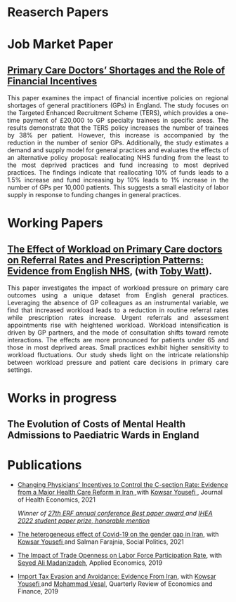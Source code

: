# Reaserch Papers 
# Job Market Paper
## <a href="https://www.dropbox.com/scl/fi/dft8z10g1pakqgzcgb0a2/GP-shortages.pdf?rlkey=xm6pmdz3tgclf8j21j67fkw4a&dl=0" target=_blank>Primary Care Doctors’ Shortages and the Role of Financial Incentives </a>
 <p align="justify">
This paper examines the impact of financial incentive policies on regional shortages of general practitioners (GPs) in England. The study focuses on the Targeted Enhanced Recruitment Scheme (TERS), which provides a one-time payment of £20,000 to GP specialty trainees in specific areas. The results demonstrate that the TERS policy increases the number of trainees by 38% per patient. However, this increase is accompanied by the reduction in the number of senior GPs. Additionally, the study estimates a demand and supply model for general practices and evaluates the effects of an alternative policy proposal: reallocating NHS funding from the least to the most deprived practices and fund increasing to most deprived practices. The findings indicate that reallocating 10% of funds leads to a 1.5% increase and fund increasing by 10% leads to 1% increase in the number of GPs per 10,000 patients. This suggests a small elasticity of labor supply in response to funding changes in general practices. </p>

# Working Papers

## <a href='https://www.dropbox.com/scl/fi/xdhueauwz7qmz5kgjj98h/Physician-workload.pdf?rlkey=em548dyan732va1dk19mtasvd&dl=0' target=_blank>The Effect of Workload on Primary Care doctors on Referral Rates and Prescription Patterns: Evidence from English NHS</a>, (with <a href="https://www.health.org.uk/about-the-health-foundation/our-people/REAL-centre-team/toby-watt" target="_blank">Toby Watt</a>).
<p align="justify">
This paper investigates the impact of workload pressure on primary care outcomes using a unique dataset from English general practices. Leveraging the absence of GP colleagues as an instrumental variable, we find that increased workload leads to a reduction in routine referral rates while prescription rates increase. Urgent referrals and assessment appointments rise with heightened workload. Workload intensification is driven by GP partners, and the mode of consultation shifts toward remote interactions. The effects are more pronounced for patients under 65 and those in most deprived areas. Small practices exhibit higher sensitivity to workload fluctuations. Our study sheds light on the intricate relationship between workload pressure and patient care decisions in primary care settings.
</p>

# Works in progress
## The Evolution of Costs of Mental Health Admissions to Paediatric Wards in England

# Publications
  - <a href="https://www.sciencedirect.com/science/article/abs/pii/S0167629621000990" target="_blank">Changing Physicians' Incentives to Control the C-section Rate: Evidence from a Major Health Care Reform in Iran </a> ,with <a href="https://economics.ut.ac.ir/en/~kyousefi" target="_blank">Kowsar Yousefi </a>, Journal of Health Economics, 2021
    
    <i> Winner of <a href="https://www.youtube.com/watch?v=fak7X6MsY0I&t=1904s" target="_blank">27th ERF annual conference Best paper award </a> and <a href="https://healtheconomics.org/awards/" target="_blank"> IHEA 2022 student paper prize, honorable mention </a> </i>
  - <a href="https://academic.oup.com/sp/article-abstract/29/4/1192/6458097" target="_blank">The heterogeneous effect of Covid-19 on the gender gap in Iran</a>, with <a href="https://economics.ut.ac.ir/en/~kyousefi" target="_blank">Kowsar Yousefi </a> and Salman Farajnia, Social Politics, 2021
  - <a href="https://www.tandfonline.com/doi/abs/10.1080/00036846.2018.1558350" target="_blank">The Impact of Trade Openness on Labor Force Participation Rate</a>, with <a href="https://gsme.sharif.edu/~madanizadeh/" target="_blank">Seyed Ali Madanizadeh</a>, Applied Economics, 2019
  - <a href="https://www.sciencedirect.com/science/article/abs/pii/S1062976918302217" target="_blank">Import Tax Evasion and Avoidance: Evidence From Iran</a>, with <a href="https://economics.ut.ac.ir/en/~kyousefi" target="_blank">Kowsar Yousefi </a> and <a href="https://gsme.sharif.edu/~vesal/" target="_blank">Mohammad Vesal</a>, Quarterly Review of Economics and Finance, 2019




